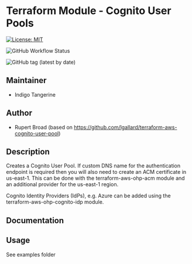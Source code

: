 # Terraform Module - Cognito User Pools

[![License: MIT](https://img.shields.io/badge/License-MIT-yellow.svg)](https://opensource.org/licenses/MIT)

![GitHub Workflow Status](https://img.shields.io/github/workflow/status/indigo-tangerine/terraform-aws-ohp-cognito-user-pool/continuous-delivery)

![GitHub tag (latest by date)](https://img.shields.io/github/v/tag/indigo-tangerine/terraform-aws-ohp-cognito-user-pool)

## Maintainer

* Indigo Tangerine

## Author

* Rupert Broad (based on <https://github.com/lgallard/terraform-aws-cognito-user-pool>)

## Description

Creates a Cognito User Pool. If custom DNS name for the authentication endpoint is required then you will also need to create an ACM certificate in us-east-1. This can be done with the terraform-aws-ohp-acm module and an additional provider for the us-east-1 region.

Cognito Identity Providers (IdPs), e.g. Azure can be added using the terraform-aws-ohp-cognito-idp module.

## Documentation

## Usage

See examples folder

<!--- BEGIN_TF_DOCS --->
<!--- END_TF_DOCS --->
